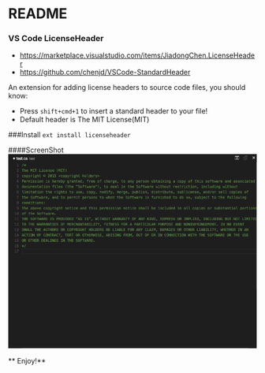# README
### VS Code LicenseHeader

* https://marketplace.visualstudio.com/items/JiadongChen.LicenseHeader
* https://github.com/chenjd/VSCode-StandardHeader

An extension for adding license headers to source code files, you should know:

* Press `shift+cmd+1` to insert a standard header to your file!
* Default header is The MIT License(MIT)

###Install
`ext install licenseheader`

####ScreenShot
![Alt text](https://github.com/chenjd/VSCode-StandardHeader/raw/master/res/screenshot.png)

** Enjoy!**
